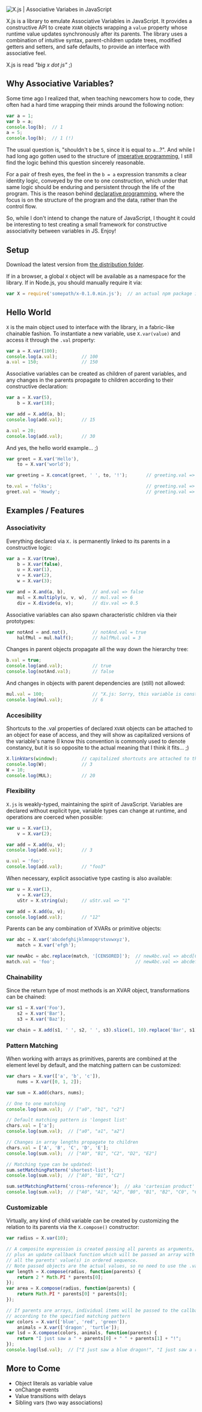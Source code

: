 ![X.js | Associative Variabes in JavaScript](https://github.com/garciadelcastillo/X.js/blob/master/assets/xjs_banner_728.png "X.js | Associative Variabes in JavaScript")

X.js is a library to emulate Associative Variables in JavaScript. It provides a constructive API to create `XVAR` objects wrapping a `value` property whose runtime value updates synchronously after its parents. The library uses a combination of intuitive syntax, parent-children update trees, modified getters and setters, and safe defaults, to provide an interface with associative feel. 

X.js is read _"big x dot js"_ ;)

## Why Associative Variables?

Some time ago I realized that, when teaching newcomers how to code, they often had a hard time wrapping their minds around the following notion:

```javascript
var a = 1;
var b = a;
console.log(b);  // 1
a = 5;
console.log(b);  // 1 (!)
```

The usual question is, "shouldn't `b` be `5`, since it is equal to `a`...?". And while I had long ago gotten used to the structure of [imperative programming](http://en.wikipedia.org/wiki/Imperative_programming), I still find the logic behind this question sincerely reasonable. 

For a pair of fresh eyes, the feel in the `b = a` expression transmits a clear identity logic, conveyed by the one to one construction, which under that same logic should be enduring and persistent through the life of the program. This is the reason behind [declarative programming](http://en.wikipedia.org/wiki/Declarative_programming), where the focus is on the structure of the program and the data, rather than the control flow.

So, while I don't intend to change the nature of JavaScript, I thought it could be interesting to test creating a small framework for constructive associativity between variables in JS. Enjoy!

## Setup

Download the latest version from [the distribution folder](https://github.com/garciadelcastillo/x.js/tree/master/dist).

If in a browser, a global `X` object will be available as a namespace for the library. If in Node.js, you should manually require it via:

```javascript
var X = require('somepath/x-0.1.0.min.js');  // an actual npm package is wip...
```

## Hello World

`X` is the main object used to interface with the library, in a fabric-like chainable fashion. To instantiate a new variable, use `X.var(value)` and access it through the `.val` property:

```javascript
var a = X.var(100);
console.log(a.val);         // 100
a.val = 150;                // 150
```

Associative variables can be created as children of parent variables, and any changes in the parents propagate to children according to their constructive declaration:

```javascript
var a = X.var(5),
    b = X.var(10);

var add = X.add(a, b);
console.log(add.val);       // 15

a.val = 20;
console.log(add.val);       // 30
```

And yes, the hello world example... ;)

```javascript
var greet = X.var('Hello'),
    to = X.var('world');

var greeting = X.concat(greet, ' ', to, '!');       // greeting.val => "Hello world!"

to.val = 'folks';                                   // greeting.val => "Hello folks!"
greet.val = 'Howdy';                                // greeting.val => "Howdy folks!"
```

## Examples / Features

### Associativity

Everything declared via `X.` is permanently linked to its parents in a constructive logic:

```javascript
var a = X.var(true),
    b = X.var(false),
    u = X.var(1),
    v = X.var(2),
    w = X.var(3);

var and = X.and(a, b),          // and.val => false
    mul = X.multiply(u, v, w),  // mul.val => 6
    div = X.divide(u, v);       // div.val => 0.5
```

Associative variables can also spawn characteristic children via their prototypes:

```javascript
var notAnd = and.not(),         // notAnd.val = true
    halfMul = mul.half();       // halfMul.val = 3
```

Changes in parent objects propagate all the way down the hierarchy tree:

```javascript
b.val = true;
console.log(and.val);           // true
console.log(notAnd.val);        // false
```

And changes in objects with parent dependencies are (still) not allowed:

```javascript
mul.val = 100;                  // "X.js: Sorry, this variable is constrained"
console.log(mul.val);           // 6
```

### Accesibility

Shortcuts to the .val properties of declared `XVAR` objects can be attached to an object for ease of access, and they will show as capitalized versions of the variable's name (I know this convention is commonly used to denote constancy, but it is so opposite to the actual meaning that I think it fits... ;)

```javascript
X.linkVars(window);         // capitalized shortcuts are attached to the window object
console.log(W);             // 3
W = 10;
console.log(MUL);           // 20
```

### Flexibility

`X.js` is weakly-typed, maintaining the spirit of JavaScript. Variables are declared without explicit type, variable types can change at runtime, and operations are coerced when possible:

```javascript
var u = X.var(1),
    v = X.var(2);

var add = X.add(u, v);
console.log(add.val);       // 3

u.val = 'foo';
console.log(add.val);       // "foo3"
```

When necessary, explicit associative type casting is also available:

```javascript
var u = X.var(1),
    v = X.var(2),
    uStr = X.string(u);     // uStr.val => "1"

var add = X.add(u, v);
console.log(add.val);       // "12"
```

Parents can be any combination of XVARs or primitive objects:

```javascript
var abc = X.var('abcdefghijklmnopqrstuvwxyz'),
    match = X.var('efgh');

var newAbc = abc.replace(match, '[CENSORED]');  // newAbc.val => abcd[CENSORED]ijklmnopqrstuvwxyz
match.val = 'foo';                              // newAbc.val => abcdefghijklmnopqrstuvwxyz (no match was found)
```

### Chainability

Since the return type of most methods is an XVAR object, transformations can be chained:

```javascript
var s1 = X.var('Foo'),
    s2 = X.var('Bar'),
    s3 = X.var('Baz');

var chain = X.add(s1, ' ', s2, ' ', s3).slice(1, 10).replace('Bar', s1);   // "oo Foo Ba"
```

### Pattern Matching

When working with arrays as primitives, parents are combined at the element level by default, and the matching pattern can be customized:

```javascript
var chars = X.var(['a', 'b', 'c']),
    nums = X.var([0, 1, 2]);

var sum = X.add(chars, nums);

// One to one matching
console.log(sum.val);  // ["a0", "b1", "c2"]

// Default matching pattern is 'longest list'
chars.val = ['a'];
console.log(sum.val);  // ["a0", "a1", "a2"]

// Changes in array lengths propagate to children 
chars.val = ['A', 'B', 'C', 'D', 'E'];
console.log(sum.val);  // ["A0", "B1", "C2", "D2", "E2"]

// Matching type can be updated:
sum.setMatchingPattern('shortest-list');
console.log(sum.val);  // ["A0", "B1", "C2"]

sum.setMatchingPattern('cross-reference');  // aka 'cartesian product'
console.log(sum.val);  // ["A0", "A1", "A2", "B0", "B1", "B2", "C0", "C1", "C2", "D0", "D1", "D2", "E0", "E1", "E2"]
```

### Customizable

Virtually, any kind of child variable can be created by customizing the relation to its parents via the `X.compose()` constructor:

```javascript
var radius = X.var(10);

// A composite expression is created passing all parents as arguments, 
// plus an update callback function which will be passed an array with 
// all the parents' value(s) in ordered sequence.
// Note passed objects are the actual values, so no need to use the .val accessor 
var length = X.compose(radius, function(parents) {
    return 2 * Math.PI * parents[0];
});
var area = X.compose(radius, function(parents) {
    return Math.PI * parents[0] * parents[0];
});

// If parents are arrays, individual items will be passed to the callback
// according to the specified matching pattern
var colors = X.var(['blue', 'red', 'green']),
    animals = X.var(['dragon', 'turtle']);
var lsd = X.compose(colors, animals, function(parents) {
    return "I just saw a " + parents[0] + " " + parents[1] + "!";
});
console.log(lsd.val);  // ["I just saw a blue dragon!", "I just saw a red turtle!", "I just saw a green turtle!"]
```

## More to Come
* Object literals as variable value
* onChange events
* Value transitions with delays
* Sibling vars (two way associations)




